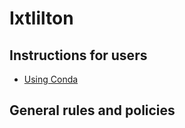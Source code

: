 # Ixtlilton


## Instructions for users

- [Using Conda](docs/user/anaconda.md)

## General rules and policies
